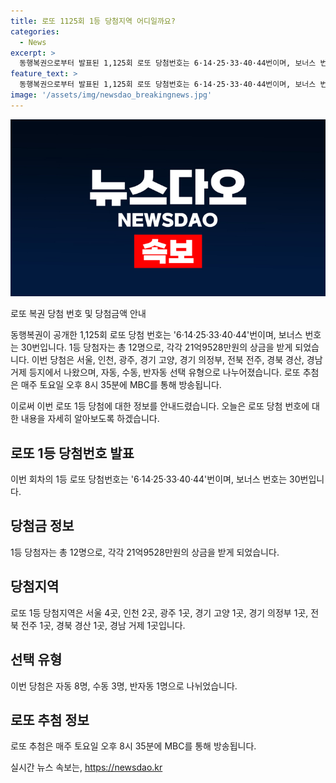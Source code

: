 ```yaml
---
title: 로또 1125회 1등 당첨지역 어디일까요?
categories:
  - News
excerpt: >
  동행복권으로부터 발표된 1,125회 로또 당첨번호는 6·14·25·33·40·44번이며, 보너스 번호는 30번이다. 1등 당첨자는 총 12명으로, 각각 21억9528만원을 받게 되었다. 당첨된 지역은 서울, 인천, 광주, 경기 고양, 경기 의정부, 전북 전주, 경북 경산, 경남 거제 등이며, 자동, 수동, 반자동 등의 다양한 선택 유형이 있었다. 매주 토요일 오후 8시 35분에 MBC를 통해 로또 추첨이 방송된다.
feature_text: >
  동행복권으로부터 발표된 1,125회 로또 당첨번호는 6·14·25·33·40·44번이며, 보너스 번호는 30번이다. 1등 당첨자는 총 12명으로, 각각 21억9528만원을 받게 되었다. 당첨된 지역은 서울, 인천, 광주, 경기 고양, 경기 의정부, 전북 전주, 경북 경산, 경남 거제 등이며, 자동, 수동, 반자동 등의 다양한 선택 유형이 있었다. 매주 토요일 오후 8시 35분에 MBC를 통해 로또 추첨이 방송된다.
image: '/assets/img/newsdao_breakingnews.jpg'
---
```


<p><img src="/assets/img/newsdao_breakingnews.jpg" alt="koreaapp 속보" /></p>

<p>로또 복권 당첨 번호 및 당첨금액 안내</p>

<p>동행복권이 공개한 1,125회 로또 당첨 번호는 '6·14·25·33·40·44'번이며, 보너스 번호는 30번입니다. 1등 당첨자는 총 12명으로, 각각 21억9528만원의 상금을 받게 되었습니다. 이번 당첨은 서울, 인천, 광주, 경기 고양, 경기 의정부, 전북 전주, 경북 경산, 경남 거제 등지에서 나왔으며, 자동, 수동, 반자동 선택 유형으로 나누어졌습니다. 로또 추첨은 매주 토요일 오후 8시 35분에 MBC를 통해 방송됩니다.</p>

<p>이로써 이번 로또 1등 당첨에 대한 정보를 안내드렸습니다. 오늘은 로또 당첨 번호에 대한 내용을 자세히 알아보도록 하겠습니다. </p>

<h2 data-ke-size="size26">로또 1등 당첨번호 발표</h2>

<p>이번 회차의 1등 로또 당첨번호는 '6·14·25·33·40·44'번이며, 보너스 번호는 30번입니다.</p>

<h2 data-ke-size="size26">당첨금 정보</h2>

<p>1등 당첨자는 총 12명으로, 각각 21억9528만원의 상금을 받게 되었습니다.</p>

<h2 data-ke-size="size26">당첨지역</h2>

<p>로또 1등 당첨지역은 서울 4곳, 인천 2곳, 광주 1곳, 경기 고양 1곳, 경기 의정부 1곳, 전북 전주 1곳, 경북 경산 1곳, 경남 거제 1곳입니다.</p>

<h2 data-ke-size="size26">선택 유형</h2>

<p>이번 당첨은 자동 8명, 수동 3명, 반자동 1명으로 나뉘었습니다.</p>

<h2 data-ke-size="size26">로또 추첨 정보</h2>

<p>로또 추첨은 매주 토요일 오후 8시 35분에 MBC를 통해 방송됩니다.</p>
실시간 뉴스 속보는, <a href="https://newsdao.kr" rel="dofollow">https://newsdao.kr</a>


